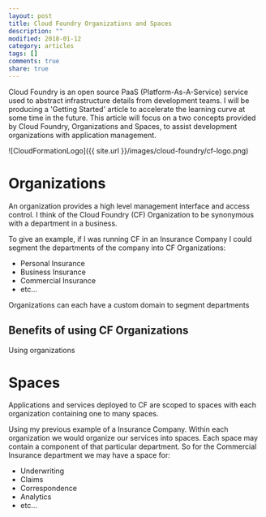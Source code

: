 ```yaml
---
layout: post
title: Cloud Foundry Organizations and Spaces
description: ""
modified: 2018-01-12
category: articles
tags: []
comments: true
share: true
---
```


Cloud Foundry is an open source PaaS (Platform-As-A-Service) service 
used to abstract infrastructure details from development teams.  I will be 
producing a 'Getting Started' article to accelerate the learning curve at 
some time in the future.  This article will focus on a two concepts 
provided by Cloud Foundry, Organizations and Spaces, to assist development 
organizations with application management.

![CloudFormationLogo]({{ site.url }}/images/cloud-foundry/cf-logo.png)

# Organizations

An organization provides a high level management interface and access 
control.  I think of the Cloud Foundry (CF) Organization to be 
synonymous with a department in a business.  

To give an example, if I was running CF in an Insurance Company I could 
segment the departments of the company into CF Organizations:

* Personal Insurance
* Business Insurance
* Commercial Insurance
* etc...

Organizations can each have a custom domain to segment departments

## Benefits of using CF Organizations

Using organizations 

# Spaces

Applications and services deployed to CF are scoped to spaces with each 
organization containing one to many spaces.

Using my previous example of a Insurance Company.  Within each organization 
we would organize our services into spaces.  Each space may contain a 
component of that particular department.  So for the Commercial Insurance 
department we may have a space for:
 
* Underwriting
* Claims
* Correspondence
* Analytics
* etc... 
